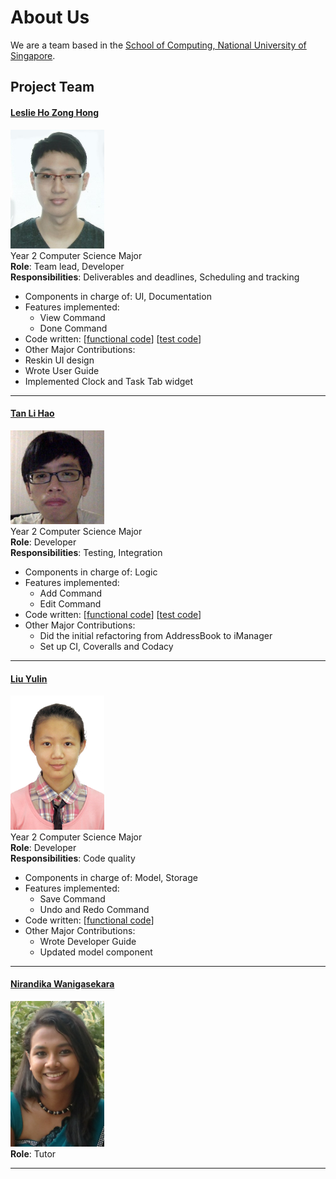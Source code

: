 # About Us

We are a team based in the [School of Computing, National University of Singapore](http://www.comp.nus.edu.sg).

## Project Team
#### [Leslie Ho Zong Hong](https://github.com/e0011875)
<img src="images/e0011875.jpg" width="150"><br>
Year 2 Computer Science Major<br>
**Role**: Team lead, Developer <br>
**Responsibilities**: Deliverables and deadlines, Scheduling and tracking <br>
* Components in charge of: UI, Documentation
* Features implemented:
  * View Command
  * Done Command
* Code written: [[functional code](https://github.com/CS2103JAN2017-F14-B3/main/blob/master/collated/main/A0135998H.md)]
[[test code](https://github.com/CS2103JAN2017-F14-B3/main/blob/master/collated/test/A0135998H.md)]
* Other Major Contributions:
 * Reskin UI design
 * Wrote User Guide
 * Implemented Clock and Task Tab widget

-----

#### [Tan Li Hao](https://github.com/LiHaoTan)
<img src="images/lihaotan.jpg" width="150"><br>
Year 2 Computer Science Major<br>
**Role**: Developer <br>
**Responsibilities**: Testing, Integration <br>
* Components in charge of: Logic
* Features implemented:
  * Add Command
  * Edit Command
* Code written: [[functional code](https://github.com/CS2103JAN2017-F14-B3/main/blob/master/collated/main/A0140023E.md)]
[[test code](https://github.com/CS2103JAN2017-F14-B3/main/blob/master/collated/test/A0140023E.md)]
* Other Major Contributions:
  * Did the initial refactoring from AddressBook to iManager
  * Set up CI, Coveralls and Codacy
-----

#### [Liu Yulin](https://github.com/LiuYulin0629)
<img src="images/liuyulin0629.png" width="150"><br>
Year 2 Computer Science Major<br>
**Role**: Developer <br>
**Responsibilities**: Code quality <br>
* Components in charge of: Model, Storage
* Features implemented:
  * Save Command
  * Undo and Redo Command
* Code written: [[functional code](https://github.com/CS2103JAN2017-F14-B3/main/blob/master/collated/main/A0148052L.md)]
* Other Major Contributions:
  * Wrote Developer Guide
  * Updated model component
-----
#### [Nirandika Wanigasekara](https://github.com/nirandiw)
<img src="images/nirandiw.png" width="150"><br>
**Role**: Tutor

-----
